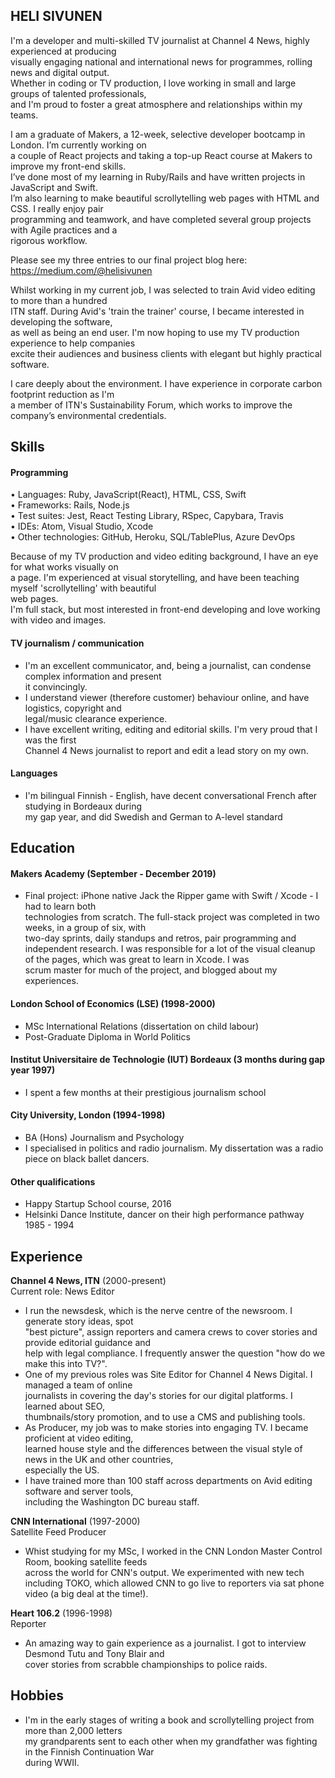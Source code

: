 ## HELI SIVUNEN

I'm a developer and multi-skilled TV journalist at Channel 4 News, highly experienced at producing  
visually engaging national and international news for programmes, rolling news and digital output.  
Whether in coding or TV production, I love working in small and large groups of talented professionals,  
and I'm proud to foster a great atmosphere and relationships within my teams.  

I am a graduate of Makers, a 12-week, selective developer bootcamp in London. I’m currently working on  
a couple of React projects and taking a top-up React course at Makers to improve my front-end skills.  
I’ve done most of my learning in Ruby/Rails and have written projects in JavaScript and Swift.  
I’m also learning to make beautiful scrollytelling web pages with HTML and CSS. I really enjoy pair  
programming and teamwork, and have completed several group projects with Agile practices and a  
rigorous workflow.  

Please see my three entries to our final project blog here: https://medium.com/@helisivunen

Whilst working in my current job, I was selected to train Avid video editing to more than a hundred  
ITN staff. During Avid's 'train the trainer' course, I became interested in developing the software,  
as well as being an end user. I'm now hoping to use my TV production experience to help companies  
excite their audiences and business clients with elegant but highly practical software.  

I care deeply about the environment. I have experience in corporate carbon footprint reduction as I'm  
a member of ITN's Sustainability Forum, which works to improve the company’s environmental credentials.

## Skills

#### Programming

•	Languages: Ruby, JavaScript(React), HTML, CSS, Swift  
•	Frameworks: Rails, Node.js  
•	Test suites: Jest, React Testing Library, RSpec, Capybara, Travis  
•	IDEs: Atom, Visual Studio, Xcode  
•	Other technologies: GitHub, Heroku, SQL/TablePlus, Azure DevOps   

Because of my TV production and video editing background, I have an eye for what works visually on  
a page.
I'm experienced at visual storytelling, and have been teaching myself 'scrollytelling' with beautiful  
web pages.  
I'm full stack, but most interested in front-end developing and love working with video and images.

#### TV journalism / communication

- I'm an excellent communicator, and, being a journalist, can condense complex information and present  
  it convincingly.
- I understand viewer (therefore customer) behaviour online, and have logistics, copyright and  
  legal/music clearance experience.
- I have excellent writing, editing and editorial skills. I'm very proud that I was the first  
  Channel 4 News journalist to report and edit a lead story on my own.

#### Languages

- I'm bilingual Finnish - English, have decent conversational French after studying in Bordeaux during  
  my gap year, and did Swedish and German to A-level standard

## Education

#### Makers Academy (September - December 2019)

- Final project: iPhone native Jack the Ripper game with Swift / Xcode - I had to learn both  
  technologies from scratch. The full-stack project was completed in two weeks, in a group of six, with  
  two-day sprints, daily standups and retros, pair programming and independent research.  I was 
  responsible for a lot of the visual cleanup of the pages, which was great to learn in Xcode. I was  
  scrum master for much of the project, and blogged about my experiences.

#### London School of Economics (LSE) (1998-2000)

- MSc International Relations (dissertation on child labour)
- Post-Graduate Diploma in World Politics

#### Institut Universitaire de Technologie (IUT) Bordeaux (3 months during gap year 1997)

- I spent a few months at their prestigious journalism school

#### City University, London (1994-1998)

- BA (Hons) Journalism and Psychology
- I specialised in politics and radio journalism. My dissertation was a radio piece on 
  black ballet dancers.

#### Other qualifications

- Happy Startup School course, 2016 
- Helsinki Dance Institute, dancer on their high performance pathway 1985 - 1994

## Experience

**Channel 4 News, ITN** (2000-present)    
Current role: News Editor 
- I run the newsdesk, which is the nerve centre of the newsroom. I generate story ideas, spot  
  "best picture", assign reporters and camera crews to cover stories and provide editorial guidance and  
  help with legal compliance. I frequently answer the question "how do we make this into TV?".
- One of my previous roles was Site Editor for Channel 4 News Digital. I managed a team of online  
  journalists in covering the day's stories for our digital platforms. I learned about SEO,  
  thumbnails/story promotion, and to use a CMS and publishing tools.  
- As Producer, my job was to make stories into engaging TV. I became proficient at video editing,  
  learned house style and the differences between the visual style of news in the UK and other countries,  
  especially the US.
- I have trained more than 100 staff across departments on Avid editing software and server tools,  
  including the Washington DC bureau staff.

**CNN International** (1997-2000)   
Satellite Feed Producer
-	Whist studying for my MSc, I worked in the CNN London Master Control Room, booking satellite feeds  
  across the world for CNN's output. We experimented with new tech including TOKO, which allowed CNN 
  to go live to reporters via sat phone video (a big deal at the time!).

**Heart 106.2** (1996-1998)   
Reporter 
- An amazing way to gain experience as a journalist. I got to interview Desmond Tutu and Tony Blair and  
  cover stories from scrabble championships to police raids.

## Hobbies
- I'm in the early stages of writing a book and scrollytelling project from more than 2,000 letters  
  my grandparents sent to each other when my grandfather was fighting in the Finnish Continuation War  
  during WWII.
